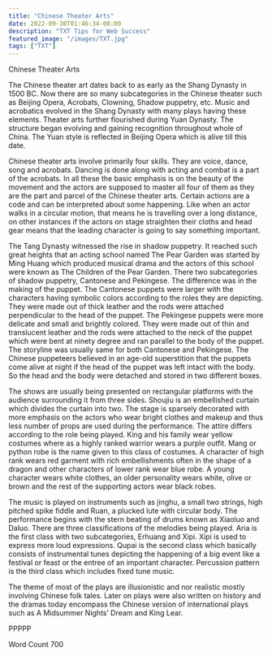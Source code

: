 ```yaml
---
title: "Chinese Theater Arts"
date: 2022-09-30T01:46:34-08:00
description: "TXT Tips for Web Success"
featured_image: "/images/TXT.jpg"
tags: ["TXT"]
---
```


Chinese Theater Arts

The Chinese theater art dates back to as early as the Shang Dynasty in 1500 BC. Now there are so many subcategories in the Chinese theater such as Beijing Opera, Acrobats, Clowning, Shadow puppetry, etc.  Music and acrobatics evolved in the Shang Dynasty with many plays having these elements. Theater arts further flourished during Yuan Dynasty. The structure began evolving and gaining recognition throughout whole of China. The Yuan style is reflected in Beijing Opera which is alive till this date. 

Chinese theater arts involve primarily four skills. They are voice, dance, song and acrobats. Dancing is done along with acting and combat is a part of the acrobats. In all these the basic emphasis is on the beauty of the movement and the actors are supposed to master all four of them as they are the part and parcel of the Chinese theater arts. Certain actions are a code and can be interpreted about some happening. Like when an actor walks in a circular motion, that means he is travelling over a long distance, on other instances if the actors on stage straighten their cloths and head gear means that the leading character is going to say something important.     

The Tang Dynasty witnessed the rise in shadow puppetry. It reached such great heights that an acting school named The Pear Garden was started by Ming Huang which produced musical drama and the actors of this school were known as The Children of the Pear Garden. There two subcategories of shadow puppetry, Cantonese and Pekingese. The difference was in the making of the puppet. The Cantonese puppets were larger with the characters having symbolic colors according to the roles they are depicting. They were made out of thick leather and the rods were attached perpendicular to the head of the puppet. The Pekingese puppets were more delicate and small and brightly colored. They were made out of thin and translucent leather and the rods were attached to the neck of the puppet which were bent at ninety degree and ran parallel to the body of the puppet. The storyline was usually same for both Cantonese and Pekingese. The Chinese puppeteers believed in an age-old superstition that the puppets come alive at night if the head of the puppet was left intact with the body. So the head and the body were detached and stored in two different boxes.

The shows are usually being presented on rectangular platforms with the audience surrounding it from three sides. Shoujiu is an embellished curtain which divides the curtain into two. The stage is sparsely decorated with more emphasis on the actors who wear bright clothes and makeup and thus less number of props are used during the performance.  The attire differs according to the role being played. King and his family wear yellow costumes where as a highly ranked warrior wears a purple outfit. Mang or python robe is the name given to this class of costumes. A character of high rank wears red garment with rich embellishments often in the shape of a dragon and other characters of lower rank wear blue robe. A young character wears white clothes, an older personality wears white, olive or brown and the rest of the supporting actors wear black robes. 

The music is played on instruments such as jinghu, a small two strings, high pitched spike fiddle and Ruan, a plucked lute with circular body. The performance begins with the stern beating of drums known as Xiaoluo and Daluo. There are three classifications of the melodies being played. Aria is the first class with two subcategories, Erhuang and Xipi.  Xipi is used to express more loud expressions.  Qupai is the second class which basically consists of instrumental tunes depicting the happening of a big event like a festival or feast or the entree of an important character. Percussion pattern is the third class which includes fixed tune music.      

The theme of most of the plays are illusionistic and nor realistic mostly involving Chinese folk tales. Later on plays were also written on history and the dramas today encompass the Chinese version of international plays such as A Midsummer Nights’ Dream and King Lear.

PPPPP

Word Count 700


